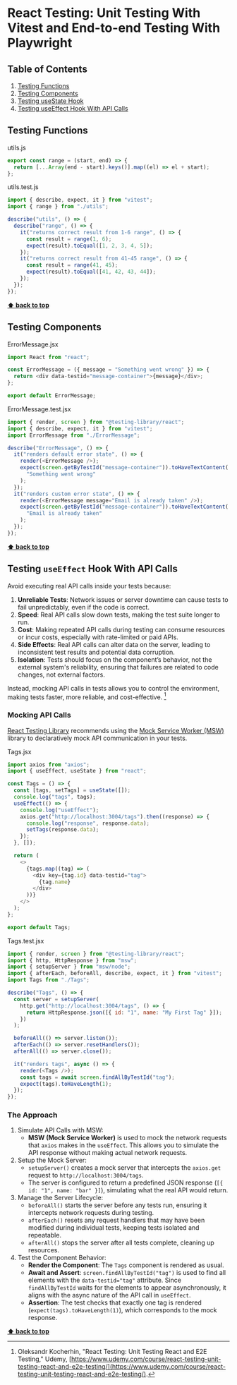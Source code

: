 # React Testing: Unit Testing With Vitest and End-to-end Testing With Playwright

## Table of Contents

1. [Testing Functions](#testing-functions)
1. [Testing Components](#testing-components)
1. [Testing useState Hook](#testing-usestate-hook)
1. [Testing useEffect Hook With API Calls](#testing-useeffect-hook-with-api-calls)

## Testing Functions

utils.js

```javascript
export const range = (start, end) => {
  return [...Array(end - start).keys()].map((el) => el + start);
};
```

utils.test.js

```javascript
import { describe, expect, it } from "vitest";
import { range } from "./utils";

describe("utils", () => {
  describe("range", () => {
    it("returns correct result from 1-6 range", () => {
      const result = range(1, 6);
      expect(result).toEqual([1, 2, 3, 4, 5]);
    });
    it("returns correct result from 41-45 range", () => {
      const result = range(41, 45);
      expect(result).toEqual([41, 42, 43, 44]);
    });
  });
});
```

**[⬆ back to top](#table-of-contents)**

## Testing Components

ErrorMessage.jsx

```javascript
import React from "react";

const ErrorMessage = ({ message = "Something went wrong" }) => {
  return <div data-testid="message-container">{message}</div>;
};

export default ErrorMessage;
```

ErrorMessage.test.jsx

```javascript
import { render, screen } from "@testing-library/react";
import { describe, expect, it } from "vitest";
import ErrorMessage from "./ErrorMessage";

describe("ErrorMessage", () => {
  it("renders default error state", () => {
    render(<ErrorMessage />);
    expect(screen.getByTestId("message-container")).toHaveTextContent(
      "Something went wrong"
    );
  });
  it("renders custom error state", () => {
    render(<ErrorMessage message="Email is already taken" />);
    expect(screen.getByTestId("message-container")).toHaveTextContent(
      "Email is already taken"
    );
  });
});
```

**[⬆ back to top](#table-of-contents)**

## Testing `useEffect` Hook With API Calls

Avoid executing real API calls inside your tests because:

1. **Unreliable Tests**: Network issues or server downtime can cause tests to fail unpredictably, even if the code is correct.
2. **Speed**: Real API calls slow down tests, making the test suite longer to run.
3. **Cost**: Making repeated API calls during testing can consume resources or incur costs, especially with rate-limited or paid APIs.
4. **Side Effects**: Real API calls can alter data on the server, leading to inconsistent test results and potential data corruption.
5. **Isolation**: Tests should focus on the component’s behavior, not the external system's reliability, ensuring that failures are related to code changes, not external factors.

Instead, mocking API calls in tests allows you to control the environment, making tests faster, more reliable, and cost-effective. [^1]

### Mocking API Calls

[React Testing Library](https://testing-library.com/docs/react-testing-library/example-intro#mock) recommends using the [Mock Service Worker (MSW)](https://github.com/mswjs/msw) library to declaratively mock API communication in your tests.

Tags.jsx

```javascript
import axios from "axios";
import { useEffect, useState } from "react";

const Tags = () => {
  const [tags, setTags] = useState([]);
  console.log("tags", tags);
  useEffect(() => {
    console.log("useEffect");
    axios.get("http://localhost:3004/tags").then((response) => {
      console.log("response", response.data);
      setTags(response.data);
    });
  }, []);

  return (
    <>
      {tags.map((tag) => (
        <div key={tag.id} data-testid="tag">
          {tag.name}
        </div>
      ))}
    </>
  );
};

export default Tags;
```

Tags.test.jsx

```javascript
import { render, screen } from "@testing-library/react";
import { http, HttpResponse } from "msw";
import { setupServer } from "msw/node";
import { afterEach, beforeAll, describe, expect, it } from "vitest";
import Tags from "./Tags";

describe("Tags", () => {
  const server = setupServer(
    http.get("http://localhost:3004/tags", () => {
      return HttpResponse.json([{ id: "1", name: "My First Tag" }]);
    })
  );

  beforeAll(() => server.listen());
  afterEach(() => server.resetHandlers());
  afterAll(() => server.close());

  it("renders tags", async () => {
    render(<Tags />);
    const tags = await screen.findAllByTestId("tag");
    expect(tags).toHaveLength(1);
  });
});
```

### The Approach

1. Simulate API Calls with MSW:
   - **MSW (Mock Service Worker)** is used to mock the network requests that `axios` makes in the `useEffect`. This allows you to simulate the API response without making actual network requests.
2. Setup the Mock Server:
   - `setupServer()` creates a mock server that intercepts the `axios.get` request to `http://localhost:3004/tags`.
   - The server is configured to return a predefined JSON response (`[{ id: "1", name: "bar" }]`), simulating what the real API would return.
3. Manage the Server Lifecycle:
   - `beforeAll()` starts the server before any tests run, ensuring it intercepts network requests during testing.
   - `afterEach()` resets any request handlers that may have been modified during individual tests, keeping tests isolated and repeatable.
   - `afterAll()` stops the server after all tests complete, cleaning up resources.
4. Test the Component Behavior:
   - **Render the Component**: The `Tags` component is rendered as usual.
   - **Await and Assert**: `screen.findAllByTestId("tag")` is used to find all elements with the `data-testid="tag"` attribute. Since `findAllByTestId` waits for the elements to appear asynchronously, it aligns with the async nature of the API call in `useEffect`.
   - **Assertion**: The test checks that exactly one tag is rendered (`expect(tags).toHaveLength(1)`), which corresponds to the mock response.

**[⬆ back to top](#table-of-contents)**

[^1]: Oleksandr Kocherhin, "React Testing: Unit Testing React and E2E Testing," Udemy, [https://www.udemy.com/course/react-testing-unit-testing-react-and-e2e-testing/](https://www.udemy.com/course/react-testing-unit-testing-react-and-e2e-testing/).
